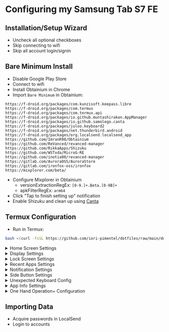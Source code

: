 # Configuring my Samsung Tab S7 FE

## Installation/Setup Wizard
- Uncheck all optional checkboxes
- Skip connecting to wifi
- Skip all account login/signin

## Bare Minimum Install
- Disable Google Play Store
- Connect to wifi
- Install Obtainium in Chrome
- Import `Bare Minimum` in Obtainium:
```text
https://f-droid.org/packages/com.kunzisoft.keepass.libre
https://f-droid.org/packages/com.termux
https://f-droid.org/packages/com.termux.api
https://f-droid.org/packages/io.github.muntashirakon.AppManager
https://f-droid.org/packages/io.github.samolego.canta
https://f-droid.org/packages/juloo.keyboard2
https://f-droid.org/packages/net.thunderbird.android
https://f-droid.org/packages/org.localsend.localsend_app
https://github.com/ImranR98/Obtainium
https://github.com/ReVanced/revanced-manager
https://github.com/RikkaApps/Shizuku
https://github.com/WSTxda/MicroG-RE
https://github.com/inotia00/revanced-manager
https://gitlab.com/AuroraOSS/AuroraStore
https://gitlab.com/ironfox-oss/ironfox
https://mixplorer.com/beta/
```
- Configure Mixplorer in Obtainium
    - versionExtractionRegEx: `[0-9.]+.Beta.[0-9B]+`
    - apkFilterRegEx: `arm64`
- Click "Tap to finish setting up" notification
- Enable Shizuku and clean up using [Canta](android/canta.json)

## Termux Configuration
- Run in Termux:
```bash
bash <(curl -fsSL https://github.com/iori-pimentel/dotfiles/raw/main/deploy.sh)
```
<details><summary> Home Screen Settings </summary>

| Setting             | Value              |
|---------------------|--------------------|
| Home Screen Layout                | Home Screen Only |
| Home Screen Grid                  | 5x5              |
| App Icon Badge                    | Off              |
| Swipe Down for Notification Panel | Off              |
| Search From Home                  | Off              |
</details>

<details><summary> Display Settings </summary>

| Setting                     | Value             |
|-----------------------------|-------------------|
| Screen Timeout              | 30 minutes        |
| Edge Panels                 | Off               |
| Taskbar                     | Off               |
| Navigation Type             | Swipe From Bottom |
| Block Gestures with S-Pen   | On                |
</details>

<details><summary> Lock Screen Settings </summary>

| Setting                | Value |
|------------------------|-------|
| Touch and Hold to Edit | Off   |
| Widgets                | None  |
</details>

<details><summary> Recent Apps Settings </summary>

| Setting               | Value |
|-----------------------|-------|
| Show Recommended Apps | Off   |
</details>

<details><summary> Notification Settings </summary>

| Setting                  | Value |
|--------------------------|-------|
| Lock Screen Notification | Off   |
| Show Notification Icons  | All   |
</details>

<details><summary> Side Button Settings </summary>

| Setting         | Action          |
|-----------------|-----------------|
| Double Press    | Off             |
| Press and Hold  | Power Off Menu  |
</details>

<details><summary> Unexpected Keyboard Config </summary>

| Option                   | Value                         |
|--------------------------|-------------------------------|
| Landscape Height         | 30%                           |
| Portrait Height          | 20%                           |
| Horizontal Margin        | 200dp                         |
| Automatic Capitalization | Off                           |
| Remove Keys              | Compose, Voice, Clipboard     |
</details>

<details><summary> App Info Settings </summary>

| App         | Unrestricted Battery | Appear on Top  | Default App  |
|-------------|----------------------|----------------|--------------|
| Termux      | ✅                   | ✅             | ❌           |
| Termux API  | ✅                   | ✅             | ❌           |
| Aurora Store| ❌                   | ❌             | ✅           |
</details>

<details><summary> One Hand Operation+ Configuration </summary>

| Gesture           | Short Swipe      | Long Swipe       |
|-------------------|------------------|------------------|
| Right Top         | Previous App     | Task Switcher    |
| Right Bottom      | Quick Tools      | Quick Launcher   |

| Option            | Value |
|-------------------|-------|
| S-Pen Gestures    | Off   |
| Long Swipe Delay  | 0ms   |
</details>

## Importing Data
- Acquire passwords in LocalSend
- Login to accounts
